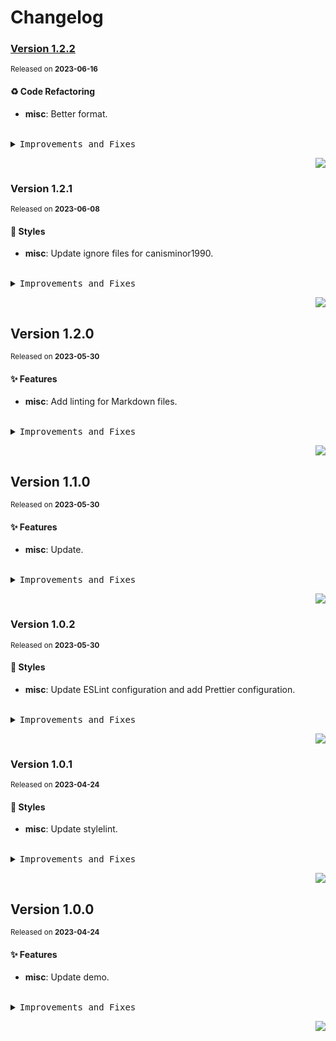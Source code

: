 <a name="readme-top"></a>

# Changelog

### [Version 1.2.2](https://github.com/canisminor1990/canisminor-template/compare/v1.2.1...v1.2.2)

<sup>Released on **2023-06-16**</sup>

#### ♻ Code Refactoring

- **misc**: Better format.

<br/>

<details>
<summary><kbd>Improvements and Fixes</kbd></summary>

#### Code refactoring

- **misc**: Better format ([5a2bc18](https://github.com/canisminor1990/canisminor-template/commit/5a2bc18))

</details>

<div align="right">

[![](https://img.shields.io/badge/-BACK_TO_TOP-151515?style=flat-square)](#readme-top)

</div>

### Version 1.2.1

<sup>Released on **2023-06-08**</sup>

#### 💄 Styles

- **misc**: Update ignore files for canisminor1990.

<br/>

<details>
<summary><kbd>Improvements and Fixes</kbd></summary>

#### Styles

- **misc**: Update ignore files for canisminor1990 ([0c0efd3](https://github.com/canisminor1990/canisminor-template/commit/0c0efd3))

</details>

<div align="right">

[![](https://img.shields.io/badge/-BACK_TO_TOP-151515?style=flat-square)](#readme-top)

</div>

## Version 1.2.0

<sup>Released on **2023-05-30**</sup>

#### ✨ Features

- **misc**: Add linting for Markdown files.

<br/>

<details>
<summary><kbd>Improvements and Fixes</kbd></summary>

#### What's improved

- **misc**: Add linting for Markdown files ([538b0e6](https://github.com/canisminor1990/canisminor-template/commit/538b0e6))

</details>

<div align="right">

[![](https://img.shields.io/badge/-BACK_TO_TOP-151515?style=flat-square)](#readme-top)

</div>

## Version 1.1.0

<sup>Released on **2023-05-30**</sup>

#### ✨ Features

- **misc**: Update.

<br/>

<details>
<summary><kbd>Improvements and Fixes</kbd></summary>

#### What's improved

- **misc**: Update ([6fdcc8c](https://github.com/canisminor1990/canisminor-template/commit/6fdcc8c))

</details>

<div align="right">

[![](https://img.shields.io/badge/-BACK_TO_TOP-151515?style=flat-square)](#readme-top)

</div>

### Version 1.0.2

<sup>Released on **2023-05-30**</sup>

#### 💄 Styles

- **misc**: Update ESLint configuration and add Prettier configuration.

<br/>

<details>
<summary><kbd>Improvements and Fixes</kbd></summary>

#### Styles

- **misc**: Update ESLint configuration and add Prettier configuration ([5ac1ae9](https://github.com/canisminor1990/canisminor-template/commit/5ac1ae9))

</details>

<div align="right">

[![](https://img.shields.io/badge/-BACK_TO_TOP-151515?style=flat-square)](#readme-top)

</div>

### Version 1.0.1

<sup>Released on **2023-04-24**</sup>

#### 💄 Styles

- **misc**: Update stylelint.

<br/>

<details>
<summary><kbd>Improvements and Fixes</kbd></summary>

#### Styles

- **misc**: Update stylelint ([3c9655e](https://github.com/canisminor1990/canisminor-template/commit/3c9655e))

</details>

<div align="right">

[![](https://img.shields.io/badge/-BACK_TO_TOP-151515?style=flat-square)](#readme-top)

</div>

## Version 1.0.0

<sup>Released on **2023-04-24**</sup>

#### ✨ Features

- **misc**: Update demo.

<br/>

<details>
<summary><kbd>Improvements and Fixes</kbd></summary>

#### What's improved

- **misc**: Update demo ([bbb6ce5](https://github.com/canisminor1990/canisminor-template/commit/bbb6ce5))

</details>

<div align="right">

[![](https://img.shields.io/badge/-BACK_TO_TOP-151515?style=flat-square)](#readme-top)

</div>
